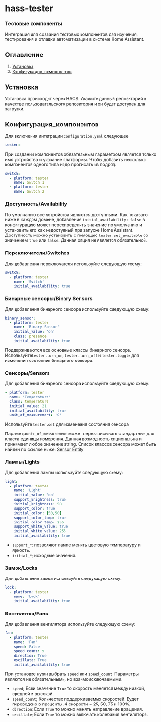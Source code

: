 # hass-tester
### Тестовые компоненты 
Интеграция для создания тестовых компонентов для изучения, тестирования и отладки автоматизации в системе Home Assistant.

## Оглавление
1. [Установка](#Установка)
2. [Конфигурация_компонентов](#Конфигурация_компонентов)

## Установка

Установка происходит через HACS. Укажите данный репозиторий в качестве пользовательского репозитория и он будет доступен для загрузки.

## Конфигурация_компонентов

Для включения интеграции `configuration.yaml` следующее:

```yaml
tester:
```
При создании компонентов обязательным параметром является только имя устройства и указание платформы.
Чтобы добавить несколько компонентов одного типа надо прописать из подряд.

```yaml
switch:
  - platform: tester
    name: Switch 1
  - platform: tester
    name: Switch 2
```

### Доступность/Availability

По умолчанию все устройства являются доступными.
Как показано ниже в каждом домене, добавление `initial_availability: false`
в конфигурацию может переопределить значение по умолчанию и установить его как недоступный при запуске Home Assistant.
Доступность можно установить с помощью `tester.set_available`
со значением `true` или `false`.
Данная опция не явялется обязательной.


### Переключатели/Switches

Для добавления переключателя используйте следующую схему:

```yaml
switch:
  - platform: tester
    name: 'Switch'
    initial_availability: true
```


### Бинарные сенсоры/Binary Sensors

Для добавления бинарного сенсора используйте следующую схему:

```yaml
binary_sensor:
  - platform: tester
    name: 'Binary Sensor'
    initial_value: 'on'
    class: presence
    initial_availability: true
```
Поддерживаются все основные классы бинарного сенсора.
Используйте`tester.turn_on`, `tester.turn_off` и `tester.toggle` для изменения состояния бинарного сенсора.


### Сенсоры/Sensors

Для добавления бинарного сенсора используйте следующую схему:

```yaml
- platform: tester
  name: 'Temperature'
  class: temperature
  initial_value: 21
  initial_availability: true
  unit_of_measurement: 'C'
```

Используйте `tester.set` для изменения состояния сенсора.

Параметр`unit_of_measurement` может перезаписывать стандартные для класса единицы измерения.
Данная возмодность опциональна и принимает любое значение string. Список классов сенсора может быть найден по ссылке ниже:
[Sensor Entity](https://developers.home-assistant.io/docs/core/entity/sensor/)

### Лампы/Lights

Для добавления лампы используйте следующую схему:

```yaml
light:
  - platform: tester
    name: 'Light'
    initial_value: 'on'
    support_brightness: true
    initial_brightness: 50
    support_color: true
    initial_color: [50,50]
    support_color_temp: true
    initial_color_temp: 255
    support_white_value: true
    initial_white_value: 255
    initial_availability: true
```

- `support_*`; позволяют лампе менять цветовую температуру и яркость.
- `initial_*`; исходные значения.
  
### Замок/Locks

Для добавления замка используйте следующую схему:

```yaml
lock:
  - platform: tester
    name: 'Lock'
    initial_availability: true
```


### Вентилятор/Fans

Для добавления вентилятора используйте следующую схему:

```yaml
fan:
  - platform: tester
    name: 'Fan'
    speed: False
    speed_count: 5
    direction: True
    oscillate: True
    initial_availability: true
```

 При установке нужн выбрать `speed` или `speed_count`. Параметры являются не обязательными, но взаимоисключаемыми.
- `speed`; Если значение `True` то скорость меняется между низкой, средней и высокой.
- `speed_count`; Количество поддерживаемых скоростей. Будет переведено в проценты.
 4 скорости = 25, 50, 75 и 100%.
- `direction`; Если `True` то можно менять направление вращения.
- `oscillate`; Если `True` то можно включать колебания вентилятора.
